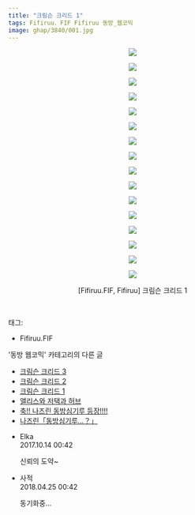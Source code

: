 ```yaml
---
title: "크림슨 크리드 1"
tags: Fifiruu．FIF Fifiruu 동방_웹코믹
image: ghap/3840/001.jpg
---
```

<div class="article">
<p style="text-align: center; clear: none; float: none;"><img src="{{ site.nasurl }}/ghap/3840/001.jpg"/></p>
<p style="text-align: center; clear: none; float: none;"><img src="{{ site.nasurl }}/ghap/3840/002.jpg"/></p>
<p style="text-align: center; clear: none; float: none;"><img src="{{ site.nasurl }}/ghap/3840/003.jpg"/></p>
<p style="text-align: center; clear: none; float: none;"><img src="{{ site.nasurl }}/ghap/3840/004.jpg"/></p>
<p style="text-align: center; clear: none; float: none;"><img src="{{ site.nasurl }}/ghap/3840/005.jpg"/></p>
<p style="text-align: center; clear: none; float: none;"><img src="{{ site.nasurl }}/ghap/3840/006.jpg"/></p>
<p style="text-align: center; clear: none; float: none;"><img src="{{ site.nasurl }}/ghap/3840/007.jpg"/></p>
<p style="text-align: center; clear: none; float: none;"><img src="{{ site.nasurl }}/ghap/3840/008.jpg"/></p>
<p style="text-align: center; clear: none; float: none;"><img src="{{ site.nasurl }}/ghap/3840/009.jpg"/></p>
<p style="text-align: center; clear: none; float: none;"><img src="{{ site.nasurl }}/ghap/3840/010.jpg"/></p>
<p style="text-align: center; clear: none; float: none;"><img src="{{ site.nasurl }}/ghap/3840/011.jpg"/></p>
<p style="text-align: center; clear: none; float: none;"><img src="{{ site.nasurl }}/ghap/3840/012.jpg"/></p>
<p style="text-align: center; clear: none; float: none;"><img src="{{ site.nasurl }}/ghap/3840/013.jpg"/></p>
<p style="text-align: center; clear: none; float: none;"><img src="{{ site.nasurl }}/ghap/3840/014.jpg"/></p>
<p style="text-align: center; clear: none; float: none;"><img src="{{ site.nasurl }}/ghap/3840/015.jpg"/></p>
<p style="text-align: center; clear: none; float: none;"><img src="{{ site.nasurl }}/ghap/3840/016.jpg"/></p>
<p style="text-align: center; clear: none; float: none;">[Fifiruu.FIF, Fifiruu] 크림슨 크리드 1</p>
<p><br/></p>
</div><div class="tagTrail">
<p>태그: </p>
<ul>
<li>Fifiruu.FIF</li>
</ul>
</div><div class="another">
<p>'동방 웹코믹' 카테고리의 다른 글</p>
<ul>
<li><a href="/2017-10-06-ghap_3842">크림슨 크리드 3</a></li>
<li><a href="/2017-10-06-ghap_3841">크림슨 크리드 2</a></li>
<li><a href="/2017-10-06-ghap_3840">크림슨 크리드 1</a></li>
<li><a href="/2017-10-06-ghap_3832">앨리스와 저택과 허브</a></li>
<li><a href="/2017-10-06-ghap_3831">축!! 나즈린 동방심기루 등장!!!!</a></li>
<li><a href="/2017-10-06-ghap_3830">나즈린「동방심기루…？」</a></li>
</ul>
</div><div class="cb_module cb_fluid">
<div class="cb_wrt cb_profile">
<div class="comment">
<ul>
<li class="cb_thumb_off" id="comment15104705">
<div class="cb_comment_area">
<div class="cb_info_area">
<div class="cb_section">
<span class="cb_nick_name">Elka</span>
</div>
<div class="cb_section">
<span class="cb_date">2017.10.14 00:42 </span>
</div>
</div>
<div class="cb_dsc_comment">
<p class="cb_dsc">
											신뢰의 도약~
										</p>
</div>
</div></li>
<li class="cb_thumb_off" id="comment15244698">
<div class="cb_comment_area">
<div class="cb_info_area">
<div class="cb_section">
<span class="cb_nick_name">사적</span>
</div>
<div class="cb_section">
<span class="cb_date">2018.04.25 00:42 </span>
</div>
</div>
<div class="cb_dsc_comment">
<p class="cb_dsc">
											동기화중...
										</p>
</div>
</div></li>
</ul>
</div>
</div><!-- commentList close -->
</div>